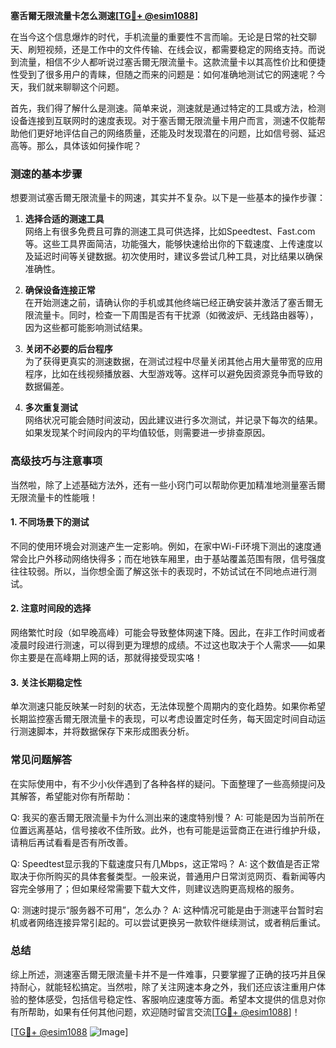 **塞舌爾无限流量卡怎么测速[[TG💪+ @esim1088](https://t.me/s/esim1088)]**

在当今这个信息爆炸的时代，手机流量的重要性不言而喻。无论是日常的社交聊天、刷短视频，还是工作中的文件传输、在线会议，都需要稳定的网络支持。而说到流量，相信不少人都听说过塞舌爾无限流量卡。这款流量卡以其高性价比和便捷性受到了很多用户的青睐，但随之而来的问题是：如何准确地测试它的网速呢？今天，我们就来聊聊这个问题。

首先，我们得了解什么是测速。简单来说，测速就是通过特定的工具或方法，检测设备连接到互联网时的速度表现。对于塞舌爾无限流量卡用户而言，测速不仅能帮助他们更好地评估自己的网络质量，还能及时发现潜在的问题，比如信号弱、延迟高等。那么，具体该如何操作呢？

### 测速的基本步骤

想要测试塞舌爾无限流量卡的网速，其实并不复杂。以下是一些基本的操作步骤：

1. **选择合适的测速工具**  
   网络上有很多免费且可靠的测速工具可供选择，比如Speedtest、Fast.com等。这些工具界面简洁，功能强大，能够快速给出你的下载速度、上传速度以及延迟时间等关键数据。初次使用时，建议多尝试几种工具，对比结果以确保准确性。

2. **确保设备连接正常**  
   在开始测速之前，请确认你的手机或其他终端已经正确安装并激活了塞舌爾无限流量卡。同时，检查一下周围是否有干扰源（如微波炉、无线路由器等），因为这些都可能影响测试结果。

3. **关闭不必要的后台程序**  
   为了获得更真实的测速数据，在测试过程中尽量关闭其他占用大量带宽的应用程序，比如在线视频播放器、大型游戏等。这样可以避免因资源竞争而导致的数据偏差。

4. **多次重复测试**  
   网络状况可能会随时间波动，因此建议进行多次测试，并记录下每次的结果。如果发现某个时间段内的平均值较低，则需要进一步排查原因。

### 高级技巧与注意事项

当然啦，除了上述基础方法外，还有一些小窍门可以帮助你更加精准地测量塞舌爾无限流量卡的性能哦！

#### 1. 不同场景下的测试
不同的使用环境会对测速产生一定影响。例如，在家中Wi-Fi环境下测出的速度通常会比户外移动网络快得多；而在地铁车厢里，由于基站覆盖范围有限，信号强度往往较弱。所以，当你想全面了解这张卡的表现时，不妨试试在不同地点进行测试。

#### 2. 注意时间段的选择
网络繁忙时段（如早晚高峰）可能会导致整体网速下降。因此，在非工作时间或者凌晨时段进行测速，可以得到更为理想的成绩。不过这也取决于个人需求——如果你主要是在高峰期上网的话，那就得接受现实咯！

#### 3. 关注长期稳定性
单次测速只能反映某一时刻的状态，无法体现整个周期内的变化趋势。如果你希望长期监控塞舌爾无限流量卡的表现，可以考虑设置定时任务，每天固定时间自动运行测速脚本，并将数据保存下来形成图表分析。

### 常见问题解答

在实际使用中，有不少小伙伴遇到了各种各样的疑问。下面整理了一些高频提问及其解答，希望能对你有所帮助：

Q: 我买的塞舌爾无限流量卡为什么测出来的速度特别慢？
A: 可能是因为当前所在位置远离基站，信号接收不佳所致。此外，也有可能是运营商正在进行维护升级，请稍后再试看看是否有所改善。

Q: Speedtest显示我的下载速度只有几Mbps，这正常吗？
A: 这个数值是否正常取决于你所购买的具体套餐类型。一般来说，普通用户日常浏览网页、看新闻等内容完全够用了；但如果经常需要下载大文件，则建议选购更高规格的服务。

Q: 测速时提示“服务器不可用”，怎么办？
A: 这种情况可能是由于测速平台暂时宕机或者网络连接异常引起的。可以尝试更换另一款软件继续测试，或者稍后重试。

### 总结

综上所述，测速塞舌爾无限流量卡并不是一件难事，只要掌握了正确的技巧并且保持耐心，就能轻松搞定。当然啦，除了关注网速本身之外，我们还应该注重用户体验的整体感受，包括信号稳定性、客服响应速度等方面。希望本文提供的信息对你有所帮助，如果有任何其他问题，欢迎随时留言交流[[TG💪+ @esim1088](https://t.me/s/esim1088)]！

[[TG💪+ @esim1088](https://t.me/s/esim1088) ![Image](https://i.postimg.cc/4NQfJmqS/Snipaste-2025-05-13-00-14-12.png)]